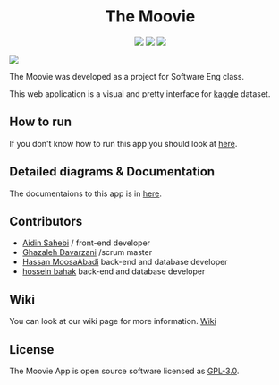 <h1 align="center"> The Moovie </h1>

<p align="center">
  <img src="https://img.shields.io/static/v1?label=Backend&message=Django&color=blue">
  <img src="https://img.shields.io/static/v1?label=Frontend&message=HTML/CSS/SASS&color=success">
  <img src="https://img.shields.io/static/v1?label=Database&message=SQLite&color=important">
</p>

<img src="https://user-images.githubusercontent.com/34401089/128033091-3654d842-27e7-4f5f-a8f5-1a8119b21d38.png">

The Moovie was developed as a project for Software Eng class.

This web application is a visual and pretty interface for [kaggle](https://www.kaggle.com/rounakbanik/the-movies-dataset) dataset.

## How to run
If you don't know how to run this app you should look at [here](https://github.com/hosseinbahak/SE2/wiki/How-to-use).
## Detailed diagrams & Documentation
The documentaions to this app is in [here](https://github.com/hosseinbahak/SE2/tree/main/Documents).
## Contributors
* [Aidin Sahebi](https://github.com/Aidin78) / front-end developer
* [Ghazaleh Davarzani](https://github.com/GhazalehDavarzani) /scrum master
* [Hassan MoosaAbadi](https://github.com/Hassan1247) back-end and database developer
* [hossein bahak](https://github.com/hosseinbahak) back-end and database developer
## Wiki
You can look at our wiki page for more information. [Wiki](https://github.com/hosseinbahak/SE2/wiki)
## License
The Moovie App is open source software licensed as [GPL-3.0](https://github.com/hosseinbahak/SE2/blob/main/LICENSE).
